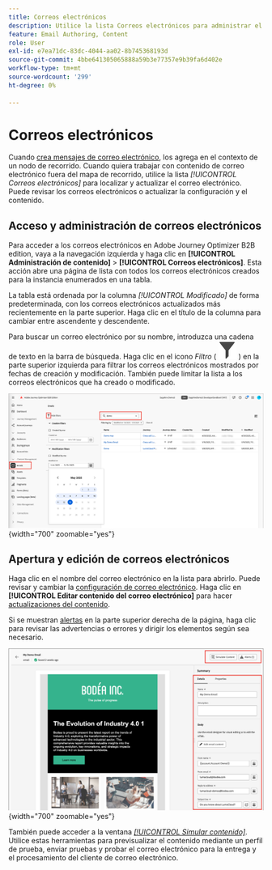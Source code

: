 ```yaml
---
title: Correos electrónicos
description: Utilice la lista Correos electrónicos para administrar el contenido del correo electrónico en Adobe Journey Optimizer B2B edition. Puede evaluar y actualizar fácilmente los correos electrónicos entre sus recorridos.
feature: Email Authoring, Content
role: User
exl-id: e7ea71dc-83dc-4044-aa02-8b745368193d
source-git-commit: 4bbe641305065888a59b3e77357e9b39fa6d402e
workflow-type: tm+mt
source-wordcount: '299'
ht-degree: 0%

---
```


# Correos electrónicos

Cuando [crea mensajes de correo electrónico](./add-email.md), los agrega en el contexto de un nodo de recorrido. Cuando quiera trabajar con contenido de correo electrónico fuera del mapa de recorrido, utilice la lista _[!UICONTROL Correos electrónicos]_ para localizar y actualizar el correo electrónico. Puede revisar los correos electrónicos o actualizar la configuración y el contenido.

## Acceso y administración de correos electrónicos

Para acceder a los correos electrónicos en Adobe Journey Optimizer B2B edition, vaya a la navegación izquierda y haga clic en **[!UICONTROL Administración de contenido]** > **[!UICONTROL Correos electrónicos]**. Esta acción abre una página de lista con todos los correos electrónicos creados para la instancia enumerados en una tabla.

La tabla está ordenada por la columna _[!UICONTROL Modificado]_ de forma predeterminada, con los correos electrónicos actualizados más recientemente en la parte superior. Haga clic en el título de la columna para cambiar entre ascendente y descendente.

Para buscar un correo electrónico por su nombre, introduzca una cadena de texto en la barra de búsqueda. Haga clic en el icono _Filtro_ ( ![Icono de filtro](../assets/do-not-localize/icon-filter.svg) ) en la parte superior izquierda para filtrar los correos electrónicos mostrados por fechas de creación y modificación. También puede limitar la lista a los correos electrónicos que ha creado o modificado.

![Acceda a la biblioteca de plantillas de correo electrónico y filtre por nombre y fechas](./assets/emails-list-filtered.png){width="700" zoomable="yes"}

## Apertura y edición de correos electrónicos

Haga clic en el nombre del correo electrónico en la lista para abrirlo. Puede revisar y cambiar la [configuración de correo electrónico](./add-email.md#define-the-email-settings). Haga clic en **[!UICONTROL Editar contenido del correo electrónico]** para hacer [actualizaciones del contenido](./email-authoring.md).

Si se muestran [alertas](./add-email.md#check-alerts) en la parte superior derecha de la página, haga clic para revisar las advertencias o errores y dirigir los elementos según sea necesario.

![Abre el correo electrónico para hacer actualizaciones](./assets/email-open-update.png){width="700" zoomable="yes"}

También puede acceder a la ventana [_[!UICONTROL Simular contenido]_](./email-simulate-content.md). Utilice estas herramientas para previsualizar el contenido mediante un perfil de prueba, enviar pruebas y probar el correo electrónico para la entrega y el procesamiento del cliente de correo electrónico.
